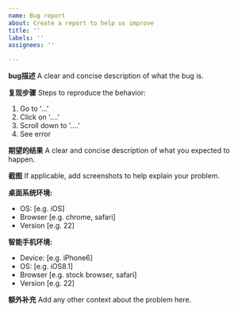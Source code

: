 ```yaml
---
name: Bug report
about: Create a report to help us improve
title: ''
labels: ''
assignees: ''

---
```


**bug描述**
A clear and concise description of what the bug is.

**复现步骤**
Steps to reproduce the behavior:
1. Go to '...'
2. Click on '....'
3. Scroll down to '....'
4. See error

**期望的结果**
A clear and concise description of what you expected to happen.

**截图**
If applicable, add screenshots to help explain your problem.

**桌面系统环境:**
 - OS: [e.g. iOS]
 - Browser [e.g. chrome, safari]
 - Version [e.g. 22]

**智能手机环境:**
 - Device: [e.g. iPhone6]
 - OS: [e.g. iOS8.1]
 - Browser [e.g. stock browser, safari]
 - Version [e.g. 22]

**额外补充**
Add any other context about the problem here.
